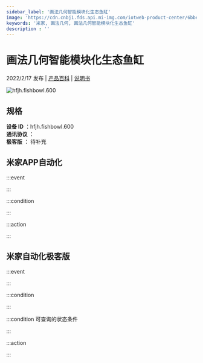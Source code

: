 ```yaml
---
sidebar_label: '画法几何智能模块化生态鱼缸'
image: 'https://cdn.cnbj1.fds.api.mi-img.com/iotweb-product-center/6bbe5e2874ef5373f782c569a846eb63_1640747015726.png?GalaxyAccessKeyId=AKVGLQWBOVIRQ3XLEW&Expires=9223372036854775807&Signature=MjScu/fM0Ya9V0sveLZBaPmc8XQ='
keywords: '米家, 画法几何, 画法几何智能模块化生态鱼缸'
description : ''
---
```

# 画法几何智能模块化生态鱼缸

2022/2/17 发布 | [产品百科](https://home.mi.com/webapp/content/baike/product/index.html?model=hfjh.fishbowl.600/) | [说明书](https://home.mi.com/views/introduction.html?model=hfjh.fishbowl.600&region=cn)

![hfjh.fishbowl.600](https://cdn.cnbj1.fds.api.mi-img.com/iotweb-product-center/6bbe5e2874ef5373f782c569a846eb63_1640747015726.png?GalaxyAccessKeyId=AKVGLQWBOVIRQ3XLEW&Expires=9223372036854775807&Signature=MjScu/fM0Ya9V0sveLZBaPmc8XQ=)

## 规格  
> 
**设备 ID** ：hfjh.fishbowl.600  
**通讯协议** ：  
**极客版**  ： 待补充 


## 米家APP自动化  

:::event  

:::

:::condition  

:::

:::action   

:::

## 米家自动化极客版  

:::event  

:::

:::condition  

:::

:::condition 可查询的状态条件  

:::

:::action  

:::

        

